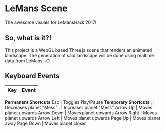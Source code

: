 # LeMans Scene

The awesome visuals for LeMansHack 2017!

## So, what is it?!

This project is a WebGL based Three.js scene that renders an animated landscape.
The generation of said landscape will be done using realtime data from LeMans. :O

## Keyboard Events
Key | Event
--- | ---
**Permanent Shortcuts**
Esc | Toggles Play/Pause
**Temporary Shortcuts**
, | Decreases planet "Mess"
. | Increases planet "Mess"
Arrow Up | Moves planet upwards
Arrow Down | Moves planet upwards
Arrow Right | Moves planet upwards
Arrow Left | Moves planet upwards
Page Up | Moves planet away
Page Down | Moves planet closer
